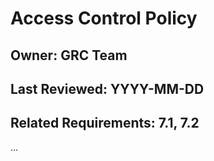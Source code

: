 # Access Control Policy

## Owner: GRC Team
## Last Reviewed: YYYY-MM-DD
## Related Requirements: 7.1, 7.2

...